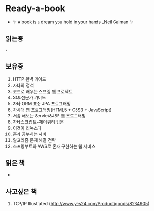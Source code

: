 # Ready-a-book
- ✨ A book is a dream you hold in your hands _Neil Gaiman ✨

## 읽는중
    -

## 보유중
1. HTTP 완벽 가이드
2. 자바의 정석
3. 코드로 배우는 스프링 웹 프로젝트
4. SQL전문가 가이드
5. 자바 ORM 표준 JPA 프로그래밍
6. 차세대 웹 프로그래밍(HTML5 + CSS3 + JavaScript)
7. 처음 해보는 Servlet&JSP 웹 프로그래밍
8. 자바스크립트+제이쿼리 입문
9. 이것이 리눅스다
10. 혼자 공부하는 자바
11. 알고리즘 문제 해결 전략
12. 스프링부트와 AWS로 혼자 구현하는 웹 서비스

## 읽은 책
   -

## 사고싶은 책
1. TCP/IP Illustrated (http://www.yes24.com/Product/goods/8234905)
